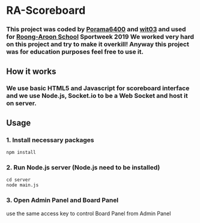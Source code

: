 # RA-Scoreboard
### This project was coded by [Porama6400](https://github.com/Porama6400) and [wit03](https://github.com/wit03) and used for [Roong-Aroon School](www.roongaroon.ac.th) Sportweek 2019 We worked very hard on this project and try to make it overkill! Anyway this project was for education purposes feel free to use it.

## How it works
### We use basic HTML5 and Javascript for scoreboard interface and we use Node.js, Socket.io to be a Web Socket and host it on server.

## Usage
### 1. Install necessary packages
```
npm install
```
### 2. Run Node.js server (Node.js need to be installed)
```
cd server 
node main.js
```
### 3. Open Admin Panel and Board Panel
 use the same access key to control Board Panel from Admin Panel

 
